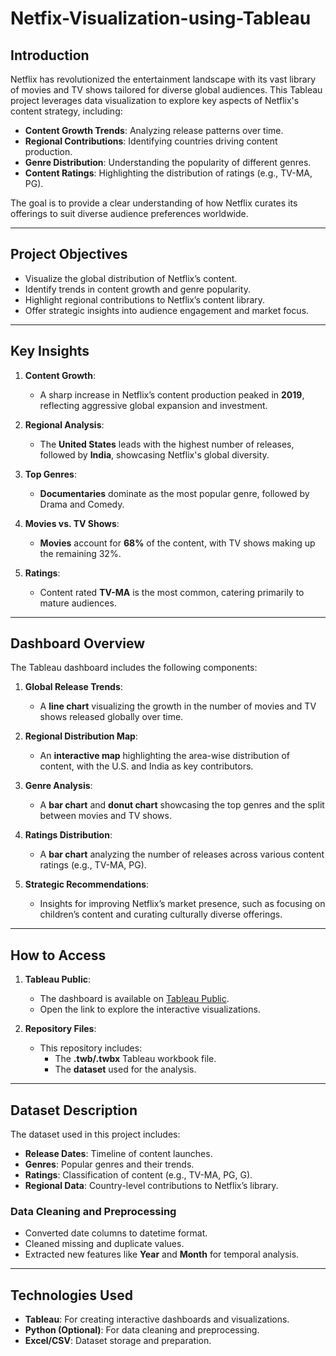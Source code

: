 # Netfix-Visualization-using-Tableau

## Introduction

Netflix has revolutionized the entertainment landscape with its vast library of movies and TV shows tailored for diverse global audiences. This Tableau project leverages data visualization to explore key aspects of Netflix's content strategy, including:
- **Content Growth Trends**: Analyzing release patterns over time.
- **Regional Contributions**: Identifying countries driving content production.
- **Genre Distribution**: Understanding the popularity of different genres.
- **Content Ratings**: Highlighting the distribution of ratings (e.g., TV-MA, PG).

The goal is to provide a clear understanding of how Netflix curates its offerings to suit diverse audience preferences worldwide.

---

## Project Objectives

- Visualize the global distribution of Netflix’s content.
- Identify trends in content growth and genre popularity.
- Highlight regional contributions to Netflix’s content library.
- Offer strategic insights into audience engagement and market focus.

---

## Key Insights

1. **Content Growth**:
   - A sharp increase in Netflix’s content production peaked in **2019**, reflecting aggressive global expansion and investment.

2. **Regional Analysis**:
   - The **United States** leads with the highest number of releases, followed by **India**, showcasing Netflix's global diversity.

3. **Top Genres**:
   - **Documentaries** dominate as the most popular genre, followed by Drama and Comedy.

4. **Movies vs. TV Shows**:
   - **Movies** account for **68%** of the content, with TV shows making up the remaining 32%.

5. **Ratings**:
   - Content rated **TV-MA** is the most common, catering primarily to mature audiences.

---

## Dashboard Overview

The Tableau dashboard includes the following components:

1. **Global Release Trends**:
   - A **line chart** visualizing the growth in the number of movies and TV shows released globally over time.
   
2. **Regional Distribution Map**:
   - An **interactive map** highlighting the area-wise distribution of content, with the U.S. and India as key contributors.

3. **Genre Analysis**:
   - A **bar chart** and **donut chart** showcasing the top genres and the split between movies and TV shows.

4. **Ratings Distribution**:
   - A **bar chart** analyzing the number of releases across various content ratings (e.g., TV-MA, PG).

5. **Strategic Recommendations**:
   - Insights for improving Netflix’s market presence, such as focusing on children’s content and curating culturally diverse offerings.

---

## How to Access

1. **Tableau Public**:
   - The dashboard is available on [Tableau Public](https://public.tableau.com/app/profile/gautam.krishnan/viz/Project_17292400271920/Dashboard1). 
   - Open the link to explore the interactive visualizations.

2. **Repository Files**:
   - This repository includes:
     - The **.twb/.twbx** Tableau workbook file.
     - The **dataset** used for the analysis.


---

## Dataset Description

The dataset used in this project includes:
- **Release Dates**: Timeline of content launches.
- **Genres**: Popular genres and their trends.
- **Ratings**: Classification of content (e.g., TV-MA, PG, G).
- **Regional Data**: Country-level contributions to Netflix’s library.

### Data Cleaning and Preprocessing
- Converted date columns to datetime format.
- Cleaned missing and duplicate values.
- Extracted new features like **Year** and **Month** for temporal analysis.

---

## Technologies Used

- **Tableau**: For creating interactive dashboards and visualizations.
- **Python (Optional)**: For data cleaning and preprocessing.
- **Excel/CSV**: Dataset storage and preparation.

